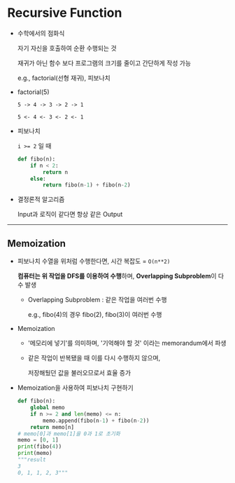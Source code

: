 # Recursive Function

- 수학에서의 점화식

  자기 자신을 호출하여 순환 수행되는 것

  재귀가 아닌 함수 보다 프로그램의  크기를 줄이고 간단하게 작성 가능

  e.g., factorial(선형 재귀), 피보나치

- factorial(5)

  `5 -> 4 -> 3 -> 2 -> 1`

  `5 <- 4 <- 3 <- 2 <- 1`

- 피보나치

  `i >= 2` 일 때

  ```python
  def fibo(n):
      if n < 2:
          return n
      else:
          return fibo(n-1) + fibo(n-2)
  ```

- 결정론적 알고리즘

  Input과 로직이 같다면 항상 같은 Output

---

## Memoization

- 피보나치 수열을 위처럼 수행한다면, 시간 복잡도 = `O(n**2)`

  **컴퓨터는 위 작업을 DFS를 이용하여 수행**하며, **Overlapping Subproblem**이 다수 발생

  - Overlapping Subproblem : 같은 작업을 여러번 수행

    e.g., fibo(4)의 경우 fibo(2), fibo(3)이 여러번 수행

- Memoization

  - '메모리에 넣기'를 의미하며, '기억해야 할 것' 이라는 memorandum에서 파생

  - 같은 작업이 반복됐을 때 이를 다시 수행하지 않으며,

    저장해뒀던 값을 불러오므로서 효율 증가

- Memoization을 사용하여 피보나치 구현하기

  ```python
  def fibo(n):
      global memo
      if n >= 2 and len(memo) <= n:
          memo.append(fibo(n-1) + fibo(n-2))
      return memo[n]
  # memo[0]과 memo[1]을 0과 1로 초기화
  memo = [0, 1]
  print(fibo(4))
  print(memo)
  """result
  3
  0, 1, 1, 2, 3"""
  ```